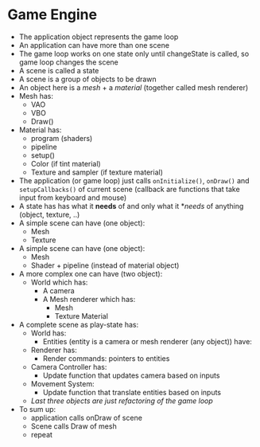 
# Game Engine

* The application object represents the game loop 
* An application can have more than one scene
* The game loop works on one state only until changeState is called, so game loop changes the scene
* A scene is called a state
* A scene is a group of objects to be drawn
* An object here is a *mesh* + a *material* (together called mesh renderer)
* Mesh has:
  - VAO
  - VBO
  - Draw()
* Material has:
  - program (shaders)
  - pipeline
  - setup()
  - Color (if tint material)
  - Texture and sampler (if texture material)
* The application (or game loop) just calls `onInitialize()`, `onDraw()`  and `setupCallbacks()` of current scene (callback are functions that take input from keyboard and mouse)
* A state has has what it **needs** of and only what it **needs* of anything (object, texture, ..)
* A simple scene can have (one object):
  - Mesh
  - Texture
* A simple scene can have (one object):
  - Mesh
  - Shader + pipeline (instead of material object)
* A more complex one can have (two object):
  - World which has:
    - A camera
    - A Mesh renderer which has:
        - Mesh
        - Texture Material
* A complete scene as play-state has:
  - World has:
    - Entities (entity is a camera or mesh renderer (any object)) have:
  - Renderer has:
    - Render commands: pointers to entities
  - Camera Controller has:
    - Update function that updates camera based on inputs
  - Movement System:
    - Update function that translate entities based on inputs
  - *Last three objects are just refactoring of the game loop*
* To sum up:
  * application calls onDraw of scene
  * Scene calls Draw of mesh
  * repeat
